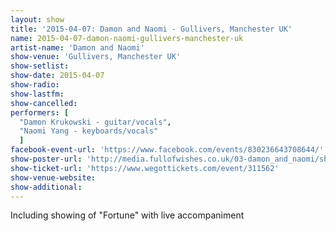 ```yaml
---
layout: show
title: '2015-04-07: Damon and Naomi - Gullivers, Manchester UK'
name: 2015-04-07-damon-naomi-gullivers-manchester-uk
artist-name: 'Damon and Naomi'
show-venue: 'Gullivers, Manchester UK'
show-setlist: 
show-date: 2015-04-07
show-radio: 
show-lastfm: 
show-cancelled: 
performers: [
  "Damon Krukowski - guitar/vocals",
  "Naomi Yang - keyboards/vocals"
  ]
facebook-event-url: 'https://www.facebook.com/events/830236643708644/'
show-poster-url: 'http://media.fullofwishes.co.uk/03-damon_and_naomi/show_assets/2015-04-07/2015-04-07-damon-and-naomi-poster.jpg'
show-ticket-url: 'https://www.wegottickets.com/event/311562'
show-venue-website: 
show-additional: 
---
```

Including showing of "Fortune" with live accompaniment